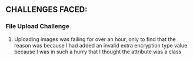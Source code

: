 

## CHALLENGES FACED:
### File Upload Challenge
 1. Uploading images was failing for over an hour, only to find that the reason was because I had added an invalid extra encryption type value because I was in such a hurry that I thought the attribute was a class
